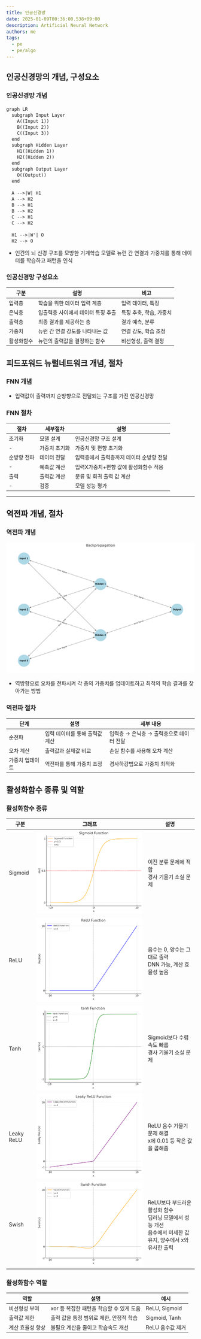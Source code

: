 ```yaml
---
title: 인공신경망
date: 2025-01-09T00:36:00.538+09:00
description: Artificial Neural Network
authors: me
tags:
  - pe
  - pe/algo
---
```


## 인공신경망의 개념, 구성요소

### 인공신경망 개념

```mermaid
graph LR
  subgraph Input Layer
    A((Input 1))
    B((Input 2))
    C((Input 3))
  end
  subgraph Hidden Layer
    H1((Hidden 1))
    H2((Hidden 2))
  end
  subgraph Output Layer
    O((Output))
  end

  A -->|W| H1
  A --> H2
  B --> H1
  B --> H2
  C --> H1
  C --> H2

  H1 -->|W'| O
  H2 --> O
```

- 인간의 뇌 신경 구조를 모방한 기계학습 모델로 뉴런 간 연결과 가중치를 통해 데이터를 학습하고 패턴을 인식

### 인공신경망 구성요소

| 구분 | 설명 | 비고 |
| --- | --- | --- |
| 입력층 | 학습을 위한 데이터 입력 계층 | 입력 데이터, 특징 |
| 은닉층 | 입출력층 사이에서 데이터 특징 추출 | 특징 추축, 학습, 가중치 |
| 출력층 | 최종 결과를 제공하는 층 | 결과 예측, 분류 |
| 가중치 | 뉴런 간 연결 강도를 나타내는 값 | 연결 강도, 학습 조정 |
| 활성화함수 | 뉴런의 출력값을 결정하는 함수 | 비선형성, 출력 결정 |

## 피드포워드 뉴럴네트워크 개념, 절차

### FNN 개념

- 입력값이 출력까지 순방향으로 전달되는 구조를 가진 인공신경망

### FNN 절차

| 절차 | 세부절차 | 설명 |
| --- | --- | --- |
| 초기화 | 모델 설계 | 인공신경망 구조 설계 |
| - | 가중치 초기화 | 가중치 및 편향 초기화 |
| 순방향 전파 | 데이터 전달 | 입력층에서 출력층까지 데이터 순방향 전달 |
| - | 예측값 계산 | 입력X가중치+편향 값에 활성화함수 적용 |
| 출력 | 출력값 계산 | 분류 및 회귀 출력 값 계산 |
| - | 검증 | 모델 성능 평가 |

---

## 역전파 개념, 절차

### 역전파 개념

![Backpropagation](./assets/backpropagation.png)

- 역방향으로 오차를 전파시켜 각 층의 가중치를 업데이트하고 최적의 학습 결과를 찾아가는 방법

### 역전파 절차

| 단계 | 설명 | 세부 내용 |
|---|---|---|
| 순전파 | 입력 데이터를 통해 출력값 계산 | 입력층 → 은닉층 → 출력층으로 데이터 전달 |
| 오차 계산 | 출력값과 실제값 비교 | 손실 함수를 사용해 오차 계산 |
| 가중치 업데이트 | 역전파를 통해 가중치 조정 | 경사하강법으로 가중치 최적화 |

## 활성화함수 종류 및 역할

### 활성화함수 종류

| 구분 | 그래프 | 설명 |
|---|---|---|
| Sigmoid | ![Sigmoid](./assets/sigmoid.png) | 이진 분류 문제에 적합<br/>경사 기울기 소실 문제 |
| ReLU | ![ReLU](./assets/relu.png) | 음수는 0, 양수는 그대로 출력<br/>DNN 가능, 계산 효율성 높음 |
| Tanh | ![Tanh](./assets/tanh.png) | Sigmoid보다 수렴속도 빠름<br/>경사 기울기 소실 문제 |
| Leaky ReLU | ![Leaky ReLU](./assets/leaky-relu.png) | ReLU 음수 기울기 문제 해결<br/>x에 0.01 등 작은 값을 곱해줌 |
| Swish | ![Swish](./assets/swish.png) | ReLU보다 부드러운 활성화 함수<br/>딥러닝 모델에서 성능 개선<br/>음수에서 미세한 값 유지, 양수에서 x와 유사한 출력 |

### 활성화함수 역할

| 역할 | 설명 | 예시 |
|---|---|---|
| 비선형성 부여 | xor 등 복잡한 패턴을 학습할 수 있게 도움 | ReLU, Sigmoid |
| 출력값 제한 | 출력 값을 틍정 범위로 제한, 안정적 학습 | Sigmoid, Tanh |
| 계산 효율성 향상 | 불필요 계산을 줄이고 학습속도 개선 | ReLU 음수값 제거 |
